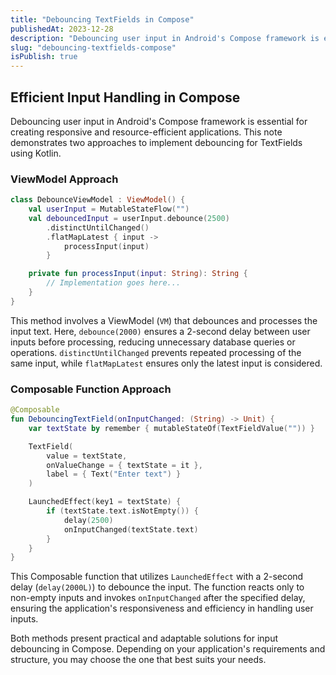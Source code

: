 ```yaml
---
title: "Debouncing TextFields in Compose"
publishedAt: 2023-12-28
description: "Debouncing user input in Android's Compose framework is essential for creating responsive and resource-efficient applications. This note demonstrates two approaches..."
slug: "debouncing-textfields-compose"
isPublish: true
--- 
```


## Efficient Input Handling in Compose

Debouncing user input in Android's Compose framework is essential for creating responsive and resource-efficient applications. This note demonstrates two approaches to implement debouncing for TextFields using Kotlin.

### ViewModel Approach
```kotlin
class DebounceViewModel : ViewModel() {
    val userInput = MutableStateFlow("")
    val debouncedInput = userInput.debounce(2500)
        .distinctUntilChanged()
        .flatMapLatest { input ->
            processInput(input)
        }

    private fun processInput(input: String): String {
        // Implementation goes here...
    }
}
```
This method involves a ViewModel (`VM`) that debounces and processes the input text. Here, `debounce(2000)` ensures a 2-second delay between user inputs before processing, reducing unnecessary database queries or operations. `distinctUntilChanged` prevents repeated processing of the same input, while `flatMapLatest` ensures only the latest input is considered.

### Composable Function Approach
```kotlin
@Composable
fun DebouncingTextField(onInputChanged: (String) -> Unit) {
    var textState by remember { mutableStateOf(TextFieldValue("")) }

    TextField(
        value = textState,
        onValueChange = { textState = it },
        label = { Text("Enter text") }
    )

    LaunchedEffect(key1 = textState) {
        if (textState.text.isNotEmpty()) {
            delay(2500)
            onInputChanged(textState.text)
        }
    }
}
```
This Composable function that utilizes `LaunchedEffect` with a 2-second delay (`delay(2000L)`) to debounce the input. The function reacts only to non-empty inputs and invokes `onInputChanged` after the specified delay, ensuring the application's responsiveness and efficiency in handling user inputs.

Both methods present practical and adaptable solutions for input debouncing in Compose. Depending on your application's requirements and structure, you may choose the one that best suits your needs.
